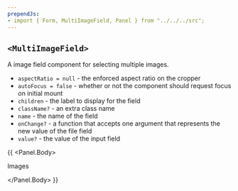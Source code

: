 ```yaml
---
prependJs:
- import { Form, MultiImageField, Panel } from "../../../src";
---
```


## `<MultiImageField>`

A image field component for selecting multiple images.

* `aspectRatio = null` - the enforced aspect ratio on the cropper
* `autoFocus = false` - whether or not the component should request focus on initial mount
* `children` - the label to display for the field
* `className?` - an extra class name
* `name` - the name of the field
* `onChange?` - a function that accepts one argument that represents the new value of the file field
* `value?` - the value of the input field

{{
  <Panel>
    <Panel.Body>
      <Form>
        <MultiImageField name="images">Images</MultiImageField>
      </Form>
    </Panel.Body>
  </Panel>
}}
